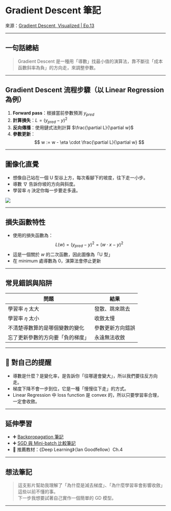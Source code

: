 # Gradient Descent 筆記

來源：[Gradient Descent, Visualized | Ep.13](https://www.youtube.com/watch?v=BHgssEwMxsY)

---

## 一句話總結

> Gradient Descent 是一種用「導數」找最小值的演算法，靠不斷往「成本函數斜率為負」的方向走，來調整參數。

---

##  Gradient Descent 流程步驟（以 Linear Regression 為例）

1. **Forward pass**：根據當前參數預測 $y_{pred}$
2. **計算損失**：$L = (y_{pred} - y)^2$
3. **反向傳播**：使用鏈式法則計算 $\frac{\partial L}{\partial w}$
4. **參數更新**：
   $$
   w := w - \eta \cdot \frac{\partial L}{\partial w}
   $$

---
##  圖像化直覺

- 想像自己站在一個 U 型谷上方，每次看腳下的坡度，往下走一小步。
- 導數 $\nabla$ 告訴你坡的方向與斜度。
- 學習率 $\eta$ 決定你每一步要走多遠。

![](https://upload.wikimedia.org/wikipedia/commons/1/1b/Gradient_descent.svg)

---

##  損失函數特性

- 使用的損失函數為：
  $$
  L(w) = (y_{pred} - y)^2 = (w \cdot x - y)^2
  $$
- 這是一個關於 $w$ 的二次函數，因此圖像為「U 型」
- 在 minimum 處導數為 0，演算法會停止更新

---

## 常見錯誤與陷阱

| 問題                             | 結果               |
|----------------------------------|--------------------|
| 學習率 $\eta$ 太大               | 發散、跳來跳去     |
| 學習率 $\eta$ 太小               | 收斂太慢           |
| 不清楚導數算的是哪個變數的變化 | 參數更新方向錯誤   |
| 忘了更新參數的方向要「負的梯度」 | 永遠無法收斂       |

---

## 📌 對自己的提醒

- 導數是什麼？是變化率，是告訴你「往哪邊會變大」，所以我們要往反方向走。
- 梯度下降不會一步到位，它是一種「慢慢往下走」的方式。
- Linear Regression 中 loss function 是 convex 的，所以只要學習率合理，一定會收斂。

---

##  延伸學習

- ➕ [Backpropagation 筆記](backpropagation_notes.md)
- ➕ [SGD 與 Mini-batch 比較筆記](sgd_vs_batch.md)
- 📘 推薦教材：《Deep Learning》（Ian Goodfellow）Ch.4

---

## 想法筆記

> 這支影片幫助我理解了「為什麼是減去梯度」、「為什麼學習率會影響收斂」這些以前不懂的事。  
> 下一步我想要試著自己實作一個簡單的 GD 模型。

---
